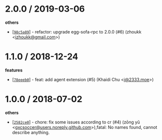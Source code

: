 
2.0.0 / 2019-03-06
==================

**others**
  * [[`98c5a89`](http://github.com/eggjs/egg-lookout/commit/98c5a8944ee78a2f98edd93d0686e9b7576445ba)] - refactor: upgrade egg-sofa-rpc to 2.0.0 (#6) (zhoukk <<izhoukk@gmail.com>>)

1.1.0 / 2018-12-24
==================

**features**
  * [[`78eeeb0`](http://github.com/eggjs/egg-lookout/commit/78eeeb0dda4b9e179bd125d2e37aeb237d8ef208)] - feat: add agent extension (#5) (Khaidi Chu <<i@2333.moe>>)

1.0.0 / 2018-07-02
==================

**others**
  * [[`2582ce0`](http://github.com/eggjs/egg-lookout/commit/2582ce08bc07fe99c63bdb8185e9cce07c9d7f0c)] - chore: fix some issues according to cr (#4) (zōng yǔ <<gxcsoccer@users.noreply.github.com>>),fatal: No names found, cannot describe anything.

